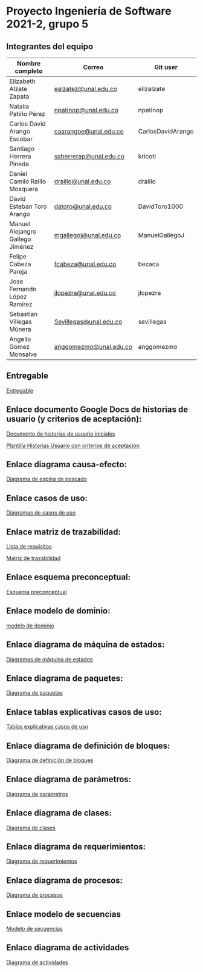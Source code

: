 # Proyecto Ingeniería de Software 2021-2, grupo 5

## Integrantes del equipo
|Nombre completo                       |Correo                  |Git user            |
|--------------------------------------|------------------------|--------------------|
|Elízabeth Alzate Zapata               |ealzatez@unal.edu.co    | elizalzate         |
|Natalia Patiño Pérez                  |npatinop@unal.edu.co    | npatinop           |
|Carlos David Arango Escobar           |caarangoe@unal.edu.co   | CarlosDavidArango  |
|Santiago Herrera Pineda               |saherrerap@unal.edu.co  | kricotl            |
|Daniel Camilo Raillo Mosquera         |draillo@unal.edu.co     | draillo            |
|David Esteban Toro Arango             |datoro@unal.edu.co      | DavidToro1000      |
|Manuel Alejangro Gallego Jiménez	     |mgallegoj@unal.edu.co	  |ManuelGallegoJ      |
|Felipe Cabeza Pareja                  |fcabeza@unal.edu.co     | bezaca             |
|Jose Fernando López Ramírez           |jlopezra@unal.edu.co    | jlopezra           |
|Sebastian Villegas Múnera             |Sevillegas@unal.edu.co  | sevillegas         |
|Angello Gómez Monsalve                |anggomezmo@unal.edu.co  | anggomezmo         |

## Entregable 
[Entregable](https://docs.google.com/document/d/1nBn5S_dWjgl3BBkHOE8GfwUGghgkQbSRYLlhxAURsp4/edit?usp=sharing)

## Enlace documento Google Docs de historias de usuario (y criterios de aceptación):
[Documento de historias de usuario iniciales](https://docs.google.com/document/d/1Xv3KOE6H6ysUkcEfOw8NU9aVA63GKtjB8COByDcYwHo/edit)

[Plantilla Historias Usuario con criterios de aceptación](https://docs.google.com/spreadsheets/d/1VZU0foKLRBAOeqZZnKmpKk1LaDVELpim/edit?usp=sharing&ouid=105850236916942973495&rtpof=true&sd=true)

## Enlace diagrama causa-efecto:
[Diagrama de espina de pescado](https://stormboard.com/invite/1637250/before14)

## Enlace casos de uso:
[Diagramas de casos de uso](https://drive.google.com/file/d/1ks9xTgESvnGoBP10wptWWMT5MR6jeUrL/view?usp=sharing) 

## Enlace matriz de trazabilidad:
[Lista de requisitos](https://docs.google.com/document/d/1oJ5bA5p4VRrVS9Ov7j24keMZDx13ft1vkwnfqscP090/edit?usp=sharing) 

[Matriz de trazabilidad](https://docs.google.com/spreadsheets/d/140BPdVamU7URXhos4Jgju6JkddVLTARV/edit?usp=sharing&ouid=115052961224190842447&rtpof=true&sd=true)

## Enlace esquema preconceptual:
[Esquema preconceptual](https://drive.google.com/file/d/1-Yja2HC14m86le3SuQDPZn2MvmFK7vx_/view?usp=sharing)

## Enlace modelo de dominio:
[modelo de dominio](https://drive.google.com/file/d/1j9ZtVjf2kRKdjb91XamjO7oaag8Js0rA/view?usp=sharing)

## Enlace diagrama de máquina de estados:
[Diagramas de máquina de estados](https://drive.google.com/file/d/1lC-r9JoIRPUXDrWnwxH4Tb_mxzvkhCsD/view?usp=sharing)

## Enlace diagrama de paquetes:
[Diagrama de paquetes](https://drive.google.com/file/d/1GLt_JzE3QXQ566oyy0srT8lHbE7I3_Sd/view?usp=sharing)

## Enlace tablas explicativas casos de uso:
[Tablas explicativas casos de uso](https://docs.google.com/document/d/1oVMOdggJ_iHlWaJ-uMajizcK6A7R6vAQ3odaS4HOcZA/edit?usp=sharing)

## Enlace diagrama de definición de bloques:
[Diagrama de definición de bloques](https://drive.google.com/file/d/1qWQ_kxOhYdfBQCultPjVnpZy_9PMqSmB/view?usp=sharing)

## Enlace diagrama de parámetros: 
[Diagrama de parámetros](https://app.diagrams.net/#G1YjNdTVfuu9P18Uj8t2COY5lOT-QnF3_e)

## Enlace diagrama de clases: 
[Diagrama de clases](https://drive.google.com/file/d/1yvyw5XWlZjHEXbIxxIyU2EZLATbs25As/view?usp=sharing)

## Enlace diagrama de requerimientos: 
[Diagrama de requerimientos](https://app.diagrams.net/#G1ydx1ylPt6MgS_1nHBwh2DTCho6qLa7uw)

## Enlace diagrama de procesos:
[Diagrama de procesos](https://app.diagrams.net/#G1PUuH2Wd1z5ql3ctpOArLBNLFm4NGloOS)

## Enlace modelo de secuencias
[Modelo de secuencias](https://app.diagrams.net/#G1XgWOl_ENhJEBN5kC74baMzpKIC7qIsOZ)

## Enlace diagrama de actividades
[Diagrama de actividades](https://drive.google.com/file/d/1MYGoH1lrUac1LSmcvHjVfIQgf_H73X7D/view?usp=sharing)
